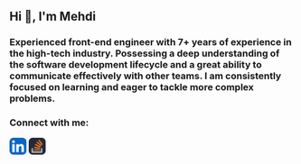 ## Hi 👋, I'm Mehdi
### Experienced front-end engineer with 7+ years of experience in the high-tech industry. Possessing a deep understanding of the software development lifecycle and a great ability to communicate effectively with other teams. I am consistently focused on learning and eager to tackle more complex problems.

<h3 align="left">Connect with me:</h3>
<p align="left">
<a href="https://linkedin.com/in/alpfreda" target="blank"><img align="center" src="https://github.com/tandpfun/skill-icons/blob/main/icons/LinkedIn.svg" alt="https://linkedin.com/in/alpfreda" height="30" style="max-width: 100%;"/></a>
<a href="https://stackoverflow.com/users/6896008/alpfreda" target="blank"><img align="center" src="https://raw.githubusercontent.com/tandpfun/skill-icons/main/icons/StackOverflow-Dark.svg" alt="https://stackoverflow.com/users/6896008/alpfreda" height="30" style="max-width: 100%;"/></a>
</p>
